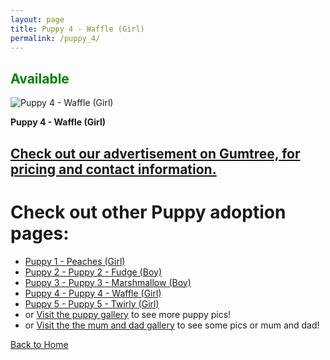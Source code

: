 ```yaml
---
layout: page
title: Puppy 4 - Waffle (Girl)
permalink: /puppy_4/
---
```


<h2><span style="color:green;">Available</span></h2>

 <div class="gallery-item">
    <img src="https://imagedelivery.net/t3wCsGMKGPWUV8JSaoSPtQ/43ccfd5a-0cb2-4939-5a81-2e6f302c3200/public" alt="Puppy 4 - Waffle (Girl)">
    <p><strong>Puppy 4 - Waffle (Girl) </strong></p>
  </div>


<a href="https://www.gumtree.com.au/s-ad/werribee/dogs-puppies/5-adorable-labradoodle-puppies-avaliable/1333436458" target="_blank"> Check out our advertisement on Gumtree, for pricing and contact information.</a>
---

# Check out other Puppy adoption pages:
- [Puppy 1 - Peaches (Girl)](/puppy_1/)
- [Puppy 2 - Puppy 2 - Fudge (Boy)](/puppy_2/)
- [Puppy 3 - Puppy 3 - Marshmallow (Boy)](/puppy_3/)
- [Puppy 4 - Puppy 4 - Waffle (Girl)](/puppy_4/)
- [Puppy 5 - Puppy 5 - Twirly (Girl)](/puppy_5/)
- or [Visit the puppy gallery](/puppy_gallery/) to see more puppy pics!
- or [Visit the the mum and dad gallery](/mumanddadgallery/) to see some pics or mum and dad!



[Back to Home](/)